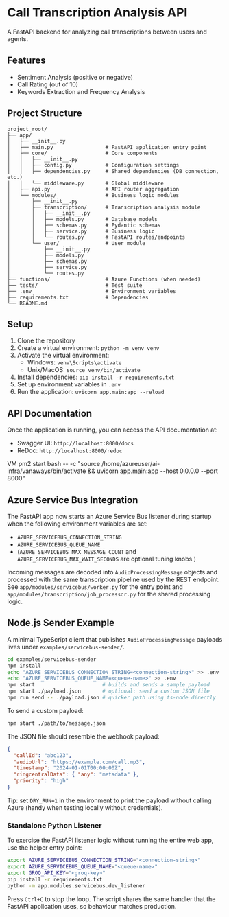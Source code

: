 # Call Transcription Analysis API

A FastAPI backend for analyzing call transcriptions between users and agents.

## Features

- Sentiment Analysis (positive or negative)
- Call Rating (out of 10)
- Keywords Extraction and Frequency Analysis

## Project Structure

```
project_root/
├── app/
│   ├── __init__.py
│   ├── main.py                 # FastAPI application entry point
│   ├── core/                   # Core components
│   │   ├── __init__.py
│   │   ├── config.py           # Configuration settings
│   │   ├── dependencies.py     # Shared dependencies (DB connection, etc.)
│   │   └── middleware.py       # Global middleware
│   ├── api.py                  # API router aggregation
│   └── modules/                # Business logic modules
│       ├── __init__.py
│       ├── transcription/      # Transcription analysis module
│       │   ├── __init__.py
│       │   ├── models.py       # Database models
│       │   ├── schemas.py      # Pydantic schemas
│       │   ├── service.py      # Business logic
│       │   └── routes.py       # FastAPI routes/endpoints
│       └── user/               # User module
│           ├── __init__.py
│           ├── models.py
│           ├── schemas.py
│           ├── service.py
│           └── routes.py
├── functions/                  # Azure Functions (when needed)
├── tests/                      # Test suite
├── .env                        # Environment variables
├── requirements.txt            # Dependencies
└── README.md
```

## Setup

1. Clone the repository
2. Create a virtual environment: `python -m venv venv`
3. Activate the virtual environment:
   - Windows: `venv\Scripts\activate`
   - Unix/MacOS: `source venv/bin/activate`
4. Install dependencies: `pip install -r requirements.txt`
5. Set up environment variables in `.env`
6. Run the application: `uvicorn app.main:app --reload`

## API Documentation

Once the application is running, you can access the API documentation at:
- Swagger UI: `http://localhost:8000/docs`
- ReDoc: `http://localhost:8000/redoc`


VM
pm2 start bash -- -c "source /home/azureuser/ai-infra/vanaways/bin/activate && uvicorn app.main:app --host 0.0.0.0 --port 8000"

## Azure Service Bus Integration

The FastAPI app now starts an Azure Service Bus listener during startup when the following environment variables are set:

- `AZURE_SERVICEBUS_CONNECTION_STRING`
- `AZURE_SERVICEBUS_QUEUE_NAME`
- (`AZURE_SERVICEBUS_MAX_MESSAGE_COUNT` and `AZURE_SERVICEBUS_MAX_WAIT_SECONDS` are optional tuning knobs.)

Incoming messages are decoded into `AudioProcessingMessage` objects and processed with the same transcription pipeline used by the REST endpoint. See `app/modules/servicebus/worker.py` for the entry point and `app/modules/transcription/job_processor.py` for the shared processing logic.

## Node.js Sender Example

A minimal TypeScript client that publishes `AudioProcessingMessage` payloads lives under `examples/servicebus-sender/`.

```bash
cd examples/servicebus-sender
npm install
echo "AZURE_SERVICEBUS_CONNECTION_STRING=<connection-string>" >> .env
echo "AZURE_SERVICEBUS_QUEUE_NAME=<queue-name>" >> .env
npm start                      # builds and sends a sample payload
npm start ./payload.json       # optional: send a custom JSON file
npm run send -- ./payload.json # quicker path using ts-node directly
```

To send a custom payload:

```bash
npm start ./path/to/message.json
```

The JSON file should resemble the webhook payload:

```json
{
  "callId": "abc123",
  "audioUrl": "https://example.com/call.mp3",
  "timestamp": "2024-01-01T00:00:00Z",
  "ringcentralData": { "any": "metadata" },
  "priority": "high"
}
```

Tip: set `DRY_RUN=1` in the environment to print the payload without calling Azure (handy when testing locally without credentials).

### Standalone Python Listener

To exercise the FastAPI listener logic without running the entire web app, use the helper entry point:

```bash
export AZURE_SERVICEBUS_CONNECTION_STRING="<connection-string>"
export AZURE_SERVICEBUS_QUEUE_NAME="<queue-name>"
export GROQ_API_KEY="<groq-key>"
pip install -r requirements.txt
python -m app.modules.servicebus.dev_listener
```

Press `Ctrl+C` to stop the loop. The script shares the same handler that the FastAPI application uses, so behaviour matches production.
